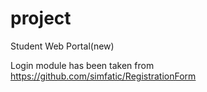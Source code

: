 project
========

Student Web Portal(new)

Login module has been taken from https://github.com/simfatic/RegistrationForm


